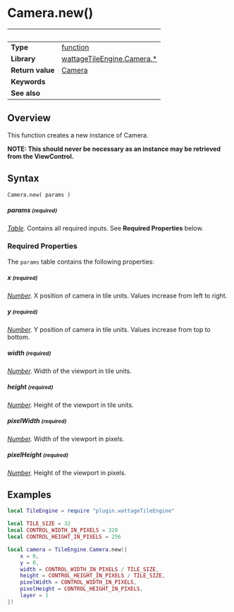 # Camera.new()

|                      | &nbsp; 
| -------------------- | ---------------------------------------------------------------
| __Type__             | [function](http://docs.coronalabs.com/api/type/Function.html)
| __Library__          | [wattageTileEngine.Camera.*](type_camera.markdown)
| __Return value__     | [Camera](type_camera.markdown)
| __Keywords__         | 
| __See also__         | 


## Overview

This function creates a new instance of Camera.

**NOTE: This should never be necessary as an instance may be retrieved
from the ViewControl.**


## Syntax

	Camera.new( params )

##### params <small>(required)</small>
_[Table](http://docs.coronalabs.com/api/type/Table.html)._
Contains all required inputs. See **Required Properties** below.


### Required Properties

The `params` table contains the following properties:

##### x <small>(required)</small>
_[Number](https://docs.coronalabs.com/api/type/Number.html)._ X position of camera in tile units.  Values increase from
left to right.

##### y <small>(required)</small>
_[Number](https://docs.coronalabs.com/api/type/Number.html)._ Y position of camera in tile units.  Values increase from
top to bottom.

##### width <small>(required)</small>
_[Number](https://docs.coronalabs.com/api/type/Number.html)._ Width of the viewport in tile units.

##### height <small>(required)</small>
_[Number](https://docs.coronalabs.com/api/type/Number.html)._ Height of the viewport in tile units.

##### pixelWidth <small>(required)</small>
_[Number](https://docs.coronalabs.com/api/type/Number.html)._ Width of the viewport in pixels.

##### pixelHeight <small>(required)</small>
_[Number](https://docs.coronalabs.com/api/type/Number.html)._ Height of the viewport in pixels.


## Examples

``````lua
local TileEngine = require "plugin.wattageTileEngine"

local TILE_SIZE = 32
local CONTROL_WIDTH_IN_PIXELS = 320
local CONTROL_HEIGHT_IN_PIXELS = 256

local camera = TileEngine.Camera.new({
    x = 0,
    y = 0,
    width = CONTROL_WIDTH_IN_PIXELS / TILE_SIZE,
    height = CONTROL_HEIGHT_IN_PIXELS / TILE_SIZE,
    pixelWidth = CONTROL_WIDTH_IN_PIXELS,
    pixelHeight = CONTROL_HEIGHT_IN_PIXELS,
    layer = 1
})
``````
